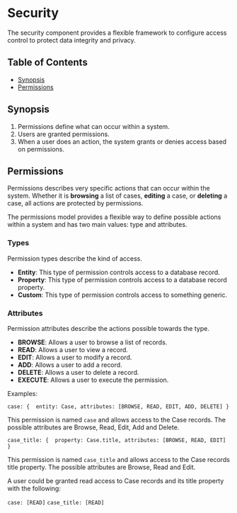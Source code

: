 # Security

The security component provides a flexible framework to configure access control to protect data integrity and privacy.

## Table of Contents

- [Synopsis](#synopsis)
- [Permissions](#permissions)

## Synopsis

1. Permissions define what can occur within a system.
2. Users are granted permissions.
3. When a user does an action, the system grants or denies access based on permissions.

## Permissions

Permissions describes very specific actions that can occur within the system. Whether it is **browsing** a list of cases, **editing** a case, or **deleting** a case, all actions are protected by permissions.

The permissions model provides a flexible way to define possible actions within a system and has two main values: type and attributes. 

### Types

Permission types describe the kind of access.

- **Entity**: This type of permission controls access to a database record.
- **Property**: This type of permission controls access to a database record property.
- **Custom**: This type of permission controls access to something generic.

### Attributes

Permission attributes describe the actions possible towards the type.

- **BROWSE**: Allows a user to browse a list of records.
- **READ**: Allows a user to view a record.
- **EDIT**: Allows a user to modify a record.
- **ADD**: Allows a user to add a record.
- **DELETE**: Allows a user to delete a record.
- **EXECUTE**: Allows a user to execute the permission.

Examples:

`case: {  entity: Case, attributes: [BROWSE, READ, EDIT, ADD, DELETE] }`

This permission is named `case` and allows access to the Case records. The possible attributes are Browse, Read, Edit, Add and Delete.

`case_title: {  property: Case.title, attributes: [BROWSE, READ, EDIT] }`

This permission is named `case_title` and allows access to the Case records title property. The possible attributes are Browse, Read and Edit.

A user could be granted read access to Case records and its title property with the following:

`case: [READ]`
`case_title: [READ]`


